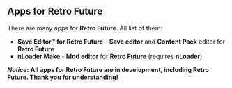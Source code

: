 ## Apps for Retro Future

There are many apps for **Retro Future**. All list of them:

- **Save Editor™ for Retro Future** - **Save editor** and **Content Pack** editor for **Retro Future**
- **nLoader Make** - **Mod editor** for **Retro Future** (requires **nLoader**)

**_Notice_:** **All apps for Retro Future are in development, including Retro Future. Thank you for understanding!**
